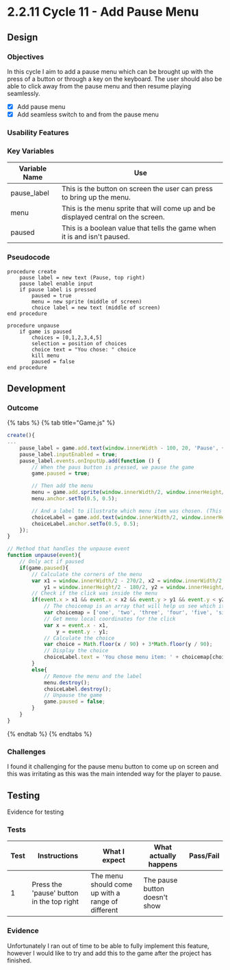 # 2.2.11 Cycle 11 - Add Pause Menu

## Design

### Objectives

In this cycle I aim to add a pause menu which can be brought up with the press of a button or through a key on the keyboard. The user should also be able to click away from the pause menu and then resume playing seamlessly.&#x20;

* [x] Add pause menu
* [x] Add seamless switch to and from the pause menu

### Usability Features

### Key Variables

| Variable Name | Use                                                                               |
| ------------- | --------------------------------------------------------------------------------- |
| pause\_label  | This is the button on screen the user can press to bring up the menu.             |
| menu          | This is the menu sprite that will come up and be displayed central on the screen. |
| paused        | This is a boolean value that tells the game when it is and isn't paused.          |

### Pseudocode

```
procedure create
    pause label = new text (Pause, top right)
    pause label enable input
    if pause label is pressed
        paused = true
        menu = new sprite (middle of screen)
        choice label = new text (middle of screen)
end procedure

procedure unpause
    if game is paused 
        choices = [0,1,2,3,4,5]
        selection = position of choices
        choice text = "You chose: " choice
        kill menu
        paused = false
end procedure
```

## Development

### Outcome

{% tabs %}
{% tab title="Game.js" %}
```javascript
create(){
...
    pause_label = game.add.text(window.innerWidth - 100, 20, 'Pause', { font: '24px Arial', fill: '#fff' });
    pause_label.inputEnabled = true;
    pause_label.events.onInputUp.add(function () {
        // When the paus button is pressed, we pause the game
        game.paused = true;

        // Then add the menu
        menu = game.add.sprite(window.innerWidth/2, window.innerHeight/2, 'menu');
        menu.anchor.setTo(0.5, 0.5);

        // And a label to illustrate which menu item was chosen. (This is not necessary)
        choiceLabel = game.add.text(window.innerWidth/2, window.innerHeight-150, 'Click outside menu to continue', { font: '30px Arial', fill: '#fff' });
        choiceLabel.anchor.setTo(0.5, 0.5);
    });
}

// Method that handles the unpause event
function unpause(event){
    // Only act if paused
    if(game.paused){
        // Calculate the corners of the menu
        var x1 = window.innerWidth/2 - 270/2, x2 = window.innerWidth/2 + 270/2,
            y1 = window.innerHeight/2 - 180/2, y2 = window.innerHeight/2 + 180/2;
        // Check if the click was inside the menu
        if(event.x > x1 && event.x < x2 && event.y > y1 && event.y < y2 ){
            // The choicemap is an array that will help us see which item was clicked
            var choicemap = ['one', 'two', 'three', 'four', 'five', 'six'];
            // Get menu local coordinates for the click
            var x = event.x - x1,
                y = event.y - y1;
            // Calculate the choice 
            var choice = Math.floor(x / 90) + 3*Math.floor(y / 90);
            // Display the choice
            choiceLabel.text = 'You chose menu item: ' + choicemap[choice];
        }
        else{
            // Remove the menu and the label
            menu.destroy();
            choiceLabel.destroy();
            // Unpause the game
            game.paused = false;
        }
    }
}
```
{% endtab %}
{% endtabs %}

### Challenges

I found it challenging for the pause menu button to come up on screen and this was irritating as this was the main intended way for the player to pause.

## Testing

Evidence for testing

### Tests

<table><thead><tr><th>Test</th><th>Instructions</th><th>What I expect</th><th>What actually happens</th><th data-type="select">Pass/Fail</th></tr></thead><tbody><tr><td>1</td><td>Press the 'pause' button in the top right</td><td>The menu should come up with a range of different </td><td>The pause button doesn't show</td><td></td></tr></tbody></table>

### Evidence

Unfortunately I ran out of time to be able to fully implement this feature, however I would like to try and add this to the game after the project has finished.&#x20;

